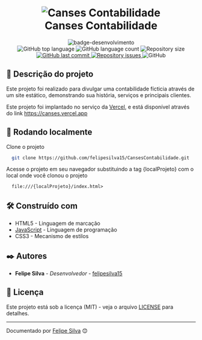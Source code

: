 
<h1 align="center">
  <img alt="Canses Contabilidade" src="https://i.imgur.com/UuC8K7H.png" />
  <br>
  Canses Contabilidade
</h1>

<div align="center">
   <img src="http://img.shields.io/static/v1?label=STATUS&message=FINALIZADO&color=RED&style=for-the-badge" alt="badge-desenvolvimento"/>
</div>

<div align="center">
  <img alt="GitHub top language" src="https://img.shields.io/github/languages/top/felipesilva15/cansescontabilidade.svg">

  <img alt="GitHub language count" src="https://img.shields.io/github/languages/count/felipesilva15/cansescontabilidade.svg">
  <img alt="Repository size" src="https://img.shields.io/github/repo-size/felipesilva15/cansescontabilidade.svg">
  <a href="https://github.com/felipesilva15/cansescontabilidade/commits/master">
    <img alt="GitHub last commit" src="https://img.shields.io/github/last-commit/felipesilva15/cansescontabilidade.svg">
  </a>

  <a href="https://github.com/felipesilva15/cansescontabilidade/issues">
    <img alt="Repository issues" src="https://img.shields.io/github/issues/felipesilva15/cansescontabilidade.svg">
  </a>

  <img alt="GitHub" src="https://img.shields.io/github/license/felipesilva15/cansescontabilidade.svg">
</div>


## 📝 Descrição do projeto

Este projeto foi realizado para divulgar uma contabilidade fícticia através de um site estático, demonstrando sua história, serviços e principais clientes.

Este projeto foi implantado no serviço da [Vercel](https://vercel.com/), e está disponível através do link <https://canses.vercel.app>

## 🚀 Rodando localmente

Clone o projeto

```bash
  git clone https://github.com/felipesilva15/CansesContabilidade.git
```

Acesse o projeto em seu navegador substituindo a tag {localProjeto} com o local onde você clonou o projeto

```
  file:///{localProjeto}/index.html>
```

## 🛠️ Construído com

* HTML5 - Linguagem de marcação
* [JavaScript](https://www.javascript.com/) - Linguagem de programação
* CSS3 - Mecanismo de estilos

## ✒️ Autores

* **Felipe Silva** - *Desenvolvedor* - [felipesilva15](https://github.com/felipesilva15)

## 📄 Licença

Este projeto está sob a licença (MIT) - veja o arquivo [LICENSE](https://github.com/felipesilva15/bravo4Fun/blob/main/LICENCE) para detalhes.

---
Documentado por [Felipe Silva](https://github.com/felipesilva15) 😊
